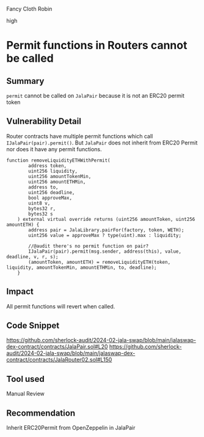 Fancy Cloth Robin

high

# Permit functions in Routers cannot be called

## Summary
`permit` cannot be called on `JalaPair` because it is not an ERC20 permit token

## Vulnerability Detail
Router contracts have multiple permit functions which call `IJalaPair(pair).permit()`. But `JalaPair` does not inherit from ERC20 Permit nor does it have any permit functions.

```solidity
function removeLiquidityETHWithPermit(
        address token,
        uint256 liquidity,
        uint256 amountTokenMin,
        uint256 amountETHMin,
        address to,
        uint256 deadline,
        bool approveMax,
        uint8 v,
        bytes32 r,
        bytes32 s
    ) external virtual override returns (uint256 amountToken, uint256 amountETH) {
        address pair = JalaLibrary.pairFor(factory, token, WETH);
        uint256 value = approveMax ? type(uint).max : liquidity;

        //@audit there's no permit function on pair?
        IJalaPair(pair).permit(msg.sender, address(this), value, deadline, v, r, s);
        (amountToken, amountETH) = removeLiquidityETH(token, liquidity, amountTokenMin, amountETHMin, to, deadline);
    }
```

## Impact
All permit functions will revert when called.

## Code Snippet
https://github.com/sherlock-audit/2024-02-jala-swap/blob/main/jalaswap-dex-contract/contracts/JalaPair.sol#L20
https://github.com/sherlock-audit/2024-02-jala-swap/blob/main/jalaswap-dex-contract/contracts/JalaRouter02.sol#L150

## Tool used
Manual Review

## Recommendation
Inherit ERC20Permit from OpenZeppelin in JalaPair
